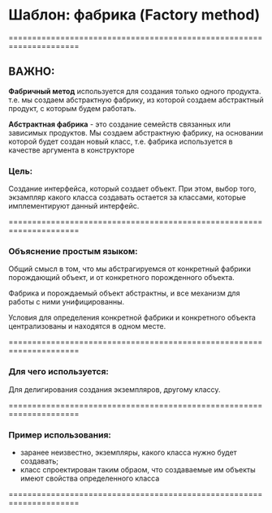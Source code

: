 # Шаблон: фабрика (Factory method)

=====================================================================
## ВАЖНО:

**Фабричный метод** используется для создания только одного продукта. т.е. мы создаем абстрактную фабрику, из которой
создаем абстрактный продукт, с которым будем работать.

**Абстрактная фабрика** - это создание семейств связанных или зависимых продуктов. Мы создаем абстрактную фабрику, на
основании которой будет создан новый класс, т.е. фабрика используется в качестве аргумента в конструкторе

### Цель:
Создание интерфейса, который создает объект. При этом, выбор того, экзампляр какого класса создавать остается за
классами, которые имплементируют данный интерфейс.

===================================================================== 
### Объяснение простым языком:
Общий смысл в том, что мы абстрагируемся от конкретный фабрики порождающий объект, и от конкретного порожденного объекта.

Фабрика и порождаемый объект абстрактны, и все механизм для работы с ними унифицированны. 

Условия для определения конкретной фабрики и конкретного объекта централизованы и находятся в одном месте.

=====================================================================

### Для чего используется:
Для делигирования создания экземпляров, другому классу.

=====================================================================

### Пример использования:
- заранее неизвестно, экземпляры, какого класса нужно будет создавать;
- класс спроектирован таким обраом, что создаваемые им объекты имеют свойства определенного класса

=====================================================================


